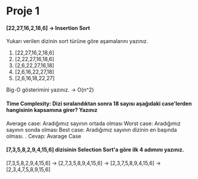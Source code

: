 # Proje 1

#### [22,27,16,2,18,6] -> Insertion Sort

Yukarı verilen dizinin sort türüne göre aşamalarını yazınız.
 1) [22,27,16,2,18,6]
 2) [2,22,27,16,18,6]
 3) [2,6,22,27,16,18]
 4) [2,6,16,22,27,18]
 5) [2,6,16,18,22,27]

Big-O gösterimini yazınız. -> O(n^2)

#### Time Complexity: Dizi sıralandıktan sonra 18 sayısı aşağıdaki case'lerden hangisinin kapsamına girer? Yazınız

Average case: Aradığımız sayının ortada olması
Worst case: Aradığımız sayının sonda olması
Best case: Aradığımız sayının dizinin en başında olması.
.
Cevap: Avarage Case


#### [7,3,5,8,2,9,4,15,6] dizisinin Selection Sort'a göre ilk 4 adımını yazınız.

[7,3,5,8,2,9,4,15,6] -> [2,7,3,5,8,9,4,15,6] -> [2,3,7,5,8,9,4,15,6] -> [2,3,4,7,5,8,9,15,6]

